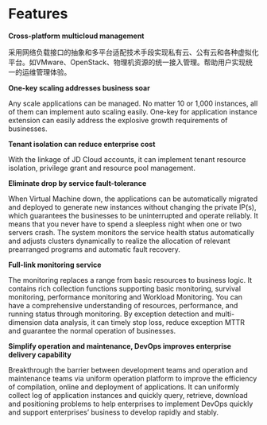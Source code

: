 # Features

**Cross-platform multicloud management**

采用网络负载接口的抽象和多平台适配技术手段实现私有云、公有云和各种虚拟化平台。如VMware、OpenStack、物理机资源的统一接入管理。帮助用户实现统一的运维管理体验。

**One-key scaling addresses business soar**

Any scale applications can be managed. No matter 10 or 1,000 instances, all of them can implement auto scaling easily. One-key for application instance extension can easily address the explosive growth requirements of businesses.

**Tenant isolation can reduce enterprise cost**

With the linkage of JD Cloud accounts, it can implement tenant resource isolation, privilege grant and resource pool management.

**Eliminate drop by service fault-tolerance**

When Virtual Machine down, the applications can be automatically migrated and deployed to generate new instances without changing the private IP(s), which guarantees the businesses to be uninterrupted and operate reliably. It means that you never have to spend a sleepless night when one or two servers crash. The system monitors the service health status automatically and adjusts clusters dynamically to realize the allocation of relevant prearranged programs and automatic fault recovery.

**Full-link monitoring service**

The monitoring replaces a range from basic resources to business logic. It contains rich collection functions supporting basic monitoring, survival monitoring, performance monitoring and Workload Monitoring. You can have a comprehensive understanding of resources, performance, and running status through monitoring. By exception detection and multi-dimension data analysis, it can timely stop loss, reduce exception MTTR and guarantee the normal operation of businesses.

**Simplify operation and maintenance, DevOps improves enterprise delivery capability**

Breakthrough the barrier between development teams and operation and maintenance teams via uniform operation platform to improve the efficiency of compilation, online and deployment of applications. It can uniformly collect log of application instances and quickly query, retrieve, download and positioning problems to help enterprises to implement DevOps quickly and support enterprises’ business to develop rapidly and stably.
